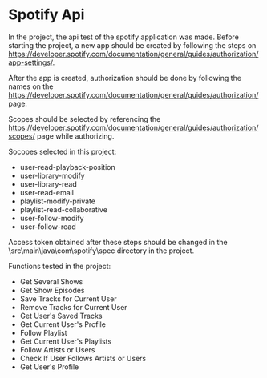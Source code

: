 # Spotify Api 
In the project, the api test of the spotify application was made. Before starting the project, a new app should be created by following the steps on https://developer.spotify.com/documentation/general/guides/authorization/app-settings/.          

After the app is created, authorization should be done by following the names on the https://developer.spotify.com/documentation/general/guides/authorization/ page. 

Scopes should be selected by referencing the https://developer.spotify.com/documentation/general/guides/authorization/scopes/ page while authorizing.

Socopes selected in this project:
- user-read-playback-position
- user-library-modify
- user-library-read
- user-read-email
- playlist-modify-private
- playlist-read-collaborative
- user-follow-modify
- user-follow-read

Access token obtained after these steps should be changed in the \src\main\java\com\spotify\spec directory in the project.

Functions tested in the project:
- Get Several Shows
- Get Show Episodes
- Save Tracks for Current User
- Remove Tracks for Current User
- Get User's Saved Tracks
- Get Current User's Profile
- Follow Playlist
- Get Current User's Playlists
- Follow Artists or Users
- Check If User Follows Artists or Users
- Get User's Profile
